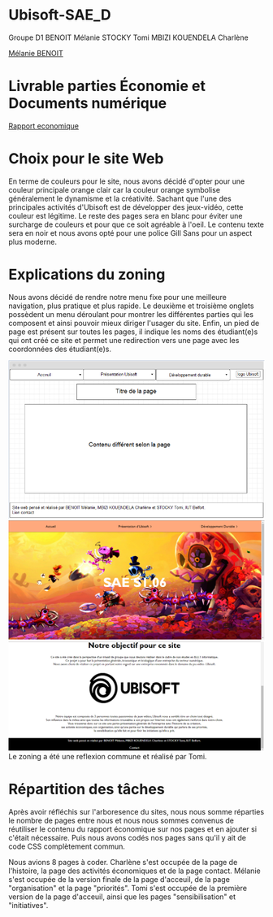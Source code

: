 # Ubisoft-SAE_D


Groupe D1
BENOIT Mélanie
STOCKY Tomi
MBIZI KOUENDELA Charlène


[Mélanie BENOIT](mailto:mbenoit@edu.univ-fcomte.fr?subject=SAE1.06)


# Livrable parties Économie et Documents numérique
[Rapport economique](doc/BENOIT_S1D1_RapportUBISOFT.pdf)

# Choix pour le site Web
En terme de couleurs pour le site, nous avons décidé d'opter pour une couleur principale orange clair car la couleur orange symbolise généralement le dynamisme et la créativité. Sachant que l'une des principales activités d'Ubisoft est de développer des jeux-vidéo, cette couleur est légitime. 
Le reste des pages sera en blanc pour éviter une surcharge de couleurs et pour que ce soit agréable à l'oeil. Le contenu texte sera en noir et nous avons opté pour une police  Gill Sans pour un aspect plus moderne.

# Explications du zoning
Nous avons décidé de rendre notre menu fixe pour une meilleure navigation, plus pratique et plus rapide. Le deuxième et troisième onglets possèdent un menu déroulant pour montrer les différentes parties qui les composent et ainsi pouvoir mieux diriger l'usager du site. Enfin, un pied de page est présent sur toutes les pages, il indique les noms des étudiant(e)s qui ont créé ce site et permet une redirection vers une page avec les coordonnées des étudiant(e)s.


![écran de zoning](doc/ecran_zoning.png)
![écran prototype](doc/ecran_prototype.png)
Le zoning a été une reflexion commune et réalisé par Tomi.




# Répartition des tâches
Après avoir réfléchis sur l'arboresence du sites, nous nous somme réparties le nombre de pages entre nous et nous nous sommes convenus de réutiliser le contenu du rapport économique sur nos pages et en ajouter si c'était nécessaire. Puis nous avons codés nos pages sans qu'il y ait de code CSS complètement commun. 

Nous avions 8 pages à coder.
Charlène s'est occupée de la page de l'histoire, la page des activités économiques et de la page contact.
Mélanie s'est occupée de la version finale de la page d'acceuil, de la page "organisation" et la page "priorités".
Tomi s'est occupée de la première version de la page d'acceuil, ainsi que les pages "sensibilisation" et "initiatives".

